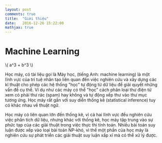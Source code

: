 ```yaml
---
layout: post
comments: true
title:  "Giới thiệu"
date:   2016-12-26 15:22:00
mathjax: true
---
```


# Machine Learning


\\( a^3 + b^3  \\)

Học máy, có tài liệu gọi là Máy học, (tiếng Anh: machine learning) là một lĩnh vực của trí tuệ nhân tạo liên quan đến việc nghiên cứu và xây dựng các kĩ thuật cho phép các hệ thống "học" tự động từ dữ liệu để giải quyết những vấn đề cụ thể. Ví dụ như các máy có thể "học" cách phân loại thư điện tử xem có phải thư rác (spam) hay không và tự động xếp thư vào thư mục tương ứng. Học máy rất gần với suy diễn thống kê (statistical inference) tuy có khác nhau về thuật ngữ.

Học máy có liên quan lớn đến thống kê, vì cả hai lĩnh vực đều nghiên cứu việc phân tích dữ liệu, nhưng khác với thống kê, học máy tập trung vào sự phức tạp của các giải thuật trong việc thực thi tính toán. Nhiều bài toán suy luận được xếp vào loại bài toán NP-khó, vì thế một phần của học máy là nghiên cứu sự phát triển các giải thuật suy luận xấp xỉ mà có thể xử lý được.